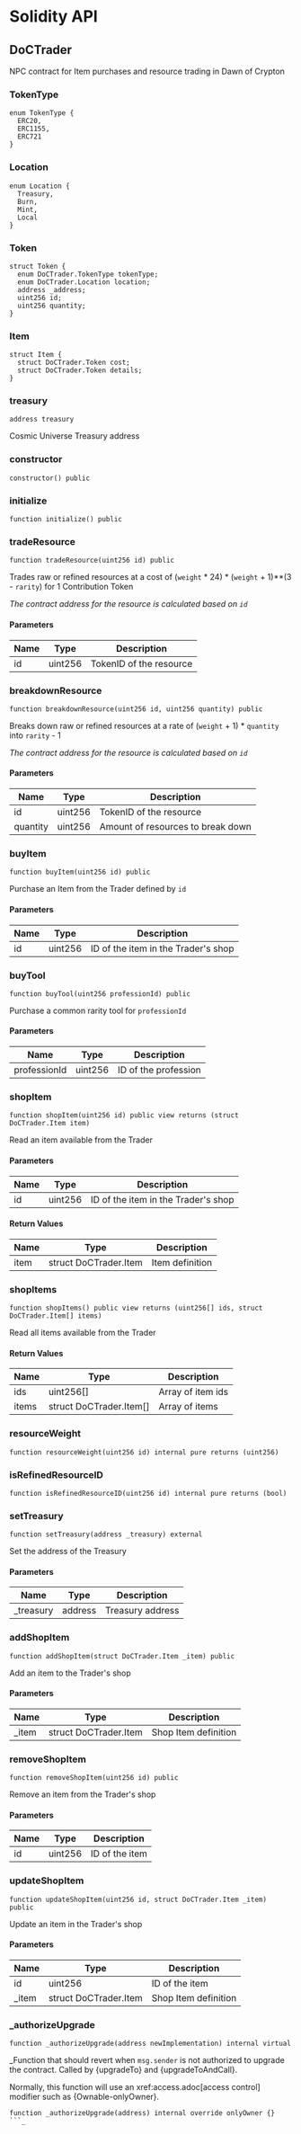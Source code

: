 # Solidity API

## DoCTrader

NPC contract for Item purchases and resource trading in Dawn of Crypton

### TokenType

```solidity
enum TokenType {
  ERC20,
  ERC1155,
  ERC721
}
```

### Location

```solidity
enum Location {
  Treasury,
  Burn,
  Mint,
  Local
}
```

### Token

```solidity
struct Token {
  enum DoCTrader.TokenType tokenType;
  enum DoCTrader.Location location;
  address _address;
  uint256 id;
  uint256 quantity;
}
```

### Item

```solidity
struct Item {
  struct DoCTrader.Token cost;
  struct DoCTrader.Token details;
}
```

### treasury

```solidity
address treasury
```

Cosmic Universe Treasury address

### constructor

```solidity
constructor() public
```

### initialize

```solidity
function initialize() public
```

### tradeResource

```solidity
function tradeResource(uint256 id) public
```

Trades raw or refined resources at a cost of (`weight` * 24) * (`weight` + 1)**(3 - `rarity`)
        for 1 Contribution Token

_The contract address for the resource is calculated based on `id`_

#### Parameters

| Name | Type | Description |
| ---- | ---- | ----------- |
| id | uint256 | TokenID of the resource |

### breakdownResource

```solidity
function breakdownResource(uint256 id, uint256 quantity) public
```

Breaks down raw or refined resources at a rate of (`weight` + 1) * `quantity`
        into `rarity` - 1

_The contract address for the resource is calculated based on `id`_

#### Parameters

| Name | Type | Description |
| ---- | ---- | ----------- |
| id | uint256 | TokenID of the resource |
| quantity | uint256 | Amount of resources to break down |

### buyItem

```solidity
function buyItem(uint256 id) public
```

Purchase an Item from the Trader defined by `id`

#### Parameters

| Name | Type | Description |
| ---- | ---- | ----------- |
| id | uint256 | ID of the item in the Trader's shop |

### buyTool

```solidity
function buyTool(uint256 professionId) public
```

Purchase a common rarity tool for `professionId`

#### Parameters

| Name | Type | Description |
| ---- | ---- | ----------- |
| professionId | uint256 | ID of the profession |

### shopItem

```solidity
function shopItem(uint256 id) public view returns (struct DoCTrader.Item item)
```

Read an item available from the Trader

#### Parameters

| Name | Type | Description |
| ---- | ---- | ----------- |
| id | uint256 | ID of the item in the Trader's shop |

#### Return Values

| Name | Type | Description |
| ---- | ---- | ----------- |
| item | struct DoCTrader.Item | Item definition |

### shopItems

```solidity
function shopItems() public view returns (uint256[] ids, struct DoCTrader.Item[] items)
```

Read all items available from the Trader

#### Return Values

| Name | Type | Description |
| ---- | ---- | ----------- |
| ids | uint256[] | Array of item ids |
| items | struct DoCTrader.Item[] | Array of items |

### resourceWeight

```solidity
function resourceWeight(uint256 id) internal pure returns (uint256)
```

### isRefinedResourceID

```solidity
function isRefinedResourceID(uint256 id) internal pure returns (bool)
```

### setTreasury

```solidity
function setTreasury(address _treasury) external
```

Set the address of the Treasury

#### Parameters

| Name | Type | Description |
| ---- | ---- | ----------- |
| _treasury | address | Treasury address |

### addShopItem

```solidity
function addShopItem(struct DoCTrader.Item _item) public
```

Add an item to the Trader's shop

#### Parameters

| Name | Type | Description |
| ---- | ---- | ----------- |
| _item | struct DoCTrader.Item | Shop Item definition |

### removeShopItem

```solidity
function removeShopItem(uint256 id) public
```

Remove an item from the Trader's shop

#### Parameters

| Name | Type | Description |
| ---- | ---- | ----------- |
| id | uint256 | ID of the item |

### updateShopItem

```solidity
function updateShopItem(uint256 id, struct DoCTrader.Item _item) public
```

Update an item in the Trader's shop

#### Parameters

| Name | Type | Description |
| ---- | ---- | ----------- |
| id | uint256 | ID of the item |
| _item | struct DoCTrader.Item | Shop Item definition |

### _authorizeUpgrade

```solidity
function _authorizeUpgrade(address newImplementation) internal virtual
```

_Function that should revert when `msg.sender` is not authorized to upgrade the contract. Called by
{upgradeTo} and {upgradeToAndCall}.

Normally, this function will use an xref:access.adoc[access control] modifier such as {Ownable-onlyOwner}.

```solidity
function _authorizeUpgrade(address) internal override onlyOwner {}
```_

